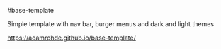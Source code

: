 #base-template 

Simple template with nav bar, burger menus and dark and light themes


https://adamrohde.github.io/base-template/
